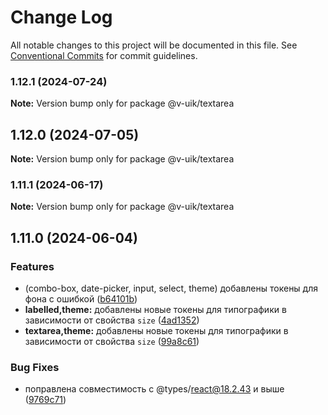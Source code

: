 # Change Log

All notable changes to this project will be documented in this file.
See [Conventional Commits](https://conventionalcommits.org) for commit guidelines.

### 1.12.1 (2024-07-24)

**Note:** Version bump only for package @v-uik/textarea





## 1.12.0 (2024-07-05)

**Note:** Version bump only for package @v-uik/textarea





### 1.11.1 (2024-06-17)

**Note:** Version bump only for package @v-uik/textarea





## 1.11.0 (2024-06-04)


### Features

* (combo-box, date-picker, input, select, theme) добавлены токены для фона с ошибкой ([b64101b](#))
* **labelled,theme:** добавлены новые токены для типографики в зависимости от свойства `size` ([4ad1352](#))
* **textarea,theme:** добавлены новые токены для типографики в зависимости от свойства `size` ([99a8c61](#))


### Bug Fixes

* поправлена совместимость с @types/react@18.2.43 и выше ([9769c71](#))
